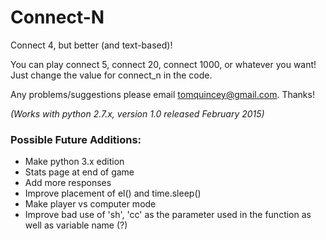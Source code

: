 # Connect-N
Connect 4, but better (and text-based)! 

You can play connect 5, connect 20, connect 1000, or whatever you want! Just change the value for connect_n in the code.

Any problems/suggestions please email tomquincey@gmail.com. Thanks!

*(Works with python 2.7.x, version 1.0 released February 2015)*

### Possible Future Additions: ###

  * Make python 3.x edition
  * Stats page at end of game
  * Add more responses
  * Improve placement of el() and time.sleep()
  * Make player vs computer mode
  * Improve bad use of 'sh', 'cc' as the parameter used in the function as well as variable name (?)
